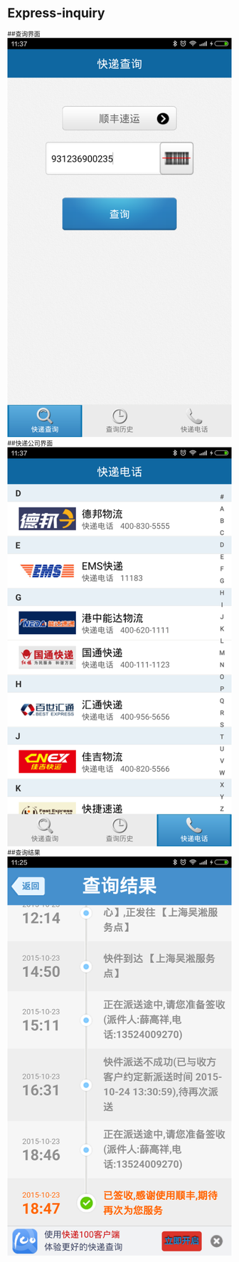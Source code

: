 # Express-inquiry
##查询界面
 ![pic_01](https://github.com/Jackwaiting/Express-inquiry/blob/master/SeeExpress/images/Screenshot_2015-11-17-11-37-49.png)
##快递公司界面
 ![pic_02](https://github.com/Jackwaiting/Express-inquiry/blob/master/SeeExpress/images/Screenshot_2015-11-17-11-37-55.png)
##查询结果 
 ![pic_03](https://github.com/Jackwaiting/Express-inquiry/blob/master/SeeExpress/images/Screenshot_2015-11-17-11-25-37.png)
